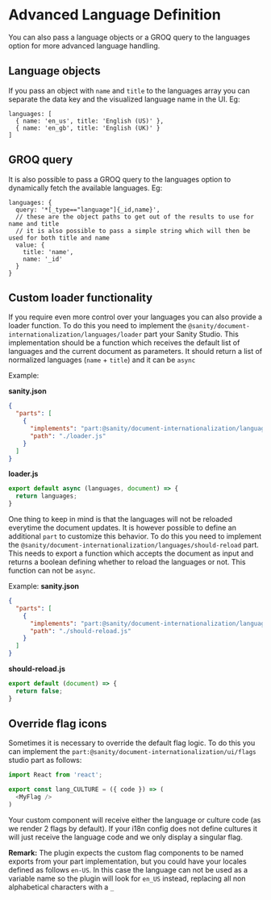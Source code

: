 # Advanced Language Definition
You can also pass a language objects or a GROQ query to the languages option for more advanced language handling.

## Language objects
If you pass an object with `name` and `title` to the languages array you can separate the data key and the visualized language name in the UI.
Eg:
```
languages: [
  { name: 'en_us', title: 'English (US)' },
  { name: 'en_gb', title: 'English (UK)' }
]
```

## GROQ query
It is also possible to pass a GROQ query to the languages option to dynamically fetch the available languages.
Eg:
```
languages: {
  query: '*[_type=="language"]{_id,name}',
  // these are the object paths to get out of the results to use for name and title
  // it is also possible to pass a simple string which will then be used for both title and name
  value: {
    title: 'name',
    name: '_id'
  }
}
```

## Custom loader functionality
If you require even more control over your languages you can also provide a loader function. To do this you need to implement the `@sanity/document-internationalization/languages/loader` part your Sanity Studio. This implementation should be a function which receives the default list of languages and the current document as parameters. It should return a list of normalized languages (`name` + `title`) and it can be `async`

Example:

**sanity.json**
```json
{
  "parts": [
    {
      "implements": "part:@sanity/document-internationalization/languages/loader",
      "path": "./loader.js"
    }
  ]
}
```

**loader.js**
```js
export default async (languages, document) => {
  return languages;
}
```

One thing to keep in mind is that the languages will not be reloaded everytime the document updates. It is however possible to define an additional `part` to customize this behavior. To do this you need to implement the `@sanity/document-internationalization/languages/should-reload` part. This needs to export a function which accepts the document as input and returns a boolean defining whether to reload the languages or not. This function can not be `async`.

Example:
**sanity.json**
```json
{
  "parts": [
    {
      "implements": "part:@sanity/document-internationalization/languages/should-reload",
      "path": "./should-reload.js"
    }
  ]
}
```

**should-reload.js**
```js
export default (document) => {
  return false;
}
```

## Override flag icons
Sometimes it is necessary to override the default flag logic. To do this you can implement the `part:@sanity/document-internationalization/ui/flags` studio part as follows:

```flags.js
import React from 'react';

export const lang_CULTURE = ({ code }) => (
  <MyFlag />
)
```

Your custom component will receive either the language or culture code (as we render 2 flags by default). If your i18n config does not define cultures it will just receive the language code and we only display a singular flag.

**Remark:** The plugin expects the custom flag components to be named exports from your part implementation, but you could have your locales defined as follows `en-US`. In this case the language can not be used as a variable name so the plugin will look for `en_US` instead, replacing all non alphabetical characters with a `_`
